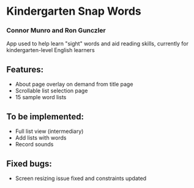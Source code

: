 # Kindergarten Snap Words
### Connor Munro and Ron Gunczler

App used to help learn "sight" words and aid reading skills, currently for kindergarten-level English learners


## Features:

- About page overlay on demand from title page
- Scrollable list selection page
- 15 sample word lists
 
 
 ## To be implemented:
- Full list view (intermediary)
- Add lists with words
- Record sounds
 
 ## Fixed bugs:
- Screen resizing issue fixed and constraints updated
